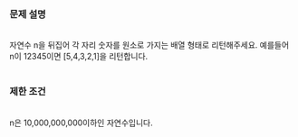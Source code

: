 <h3>문제 설명</h3><br>
자연수 n을 뒤집어 각 자리 숫자를 원소로 가지는 배열 형태로 리턴해주세요. 예를들어 n이 12345이면 [5,4,3,2,1]을 리턴합니다.<br>
<br>
<h3>제한 조건</h3><br>
n은 10,000,000,000이하인 자연수입니다.
